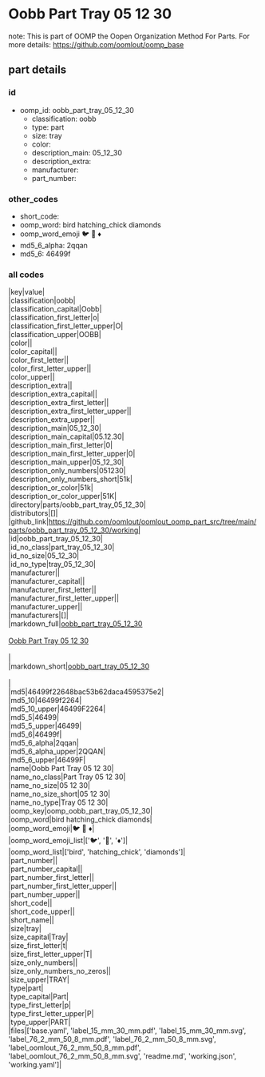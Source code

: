 # Oobb Part Tray 05 12 30  

note: This is part of OOMP the Oopen Organization Method For Parts. For more details: https://github.com/oomlout/oomp_base

##  part details





### id
* oomp_id: oobb_part_tray_05_12_30
  * classification: oobb
  * type: part
  * size: tray
  * color: 
  * description_main: 05_12_30
  * description_extra: 
  * manufacturer: 
  * part_number: 

### other_codes
* short_code: 
* oomp_word: bird hatching_chick diamonds
* oomp_word_emoji :bird: :hatching_chick: :diamonds:
* md5_6_alpha: 2qqan
* md5_6: 46499f

### all codes 
|key|value|  
|classification|oobb|  
|classification_capital|Oobb|  
|classification_first_letter|o|  
|classification_first_letter_upper|O|  
|classification_upper|OOBB|  
|color||  
|color_capital||  
|color_first_letter||  
|color_first_letter_upper||  
|color_upper||  
|description_extra||  
|description_extra_capital||  
|description_extra_first_letter||  
|description_extra_first_letter_upper||  
|description_extra_upper||  
|description_main|05_12_30|  
|description_main_capital|05.12.30|  
|description_main_first_letter|0|  
|description_main_first_letter_upper|0|  
|description_main_upper|05_12_30|  
|description_only_numbers|051230|  
|description_only_numbers_short|51k|  
|description_or_color|51k|  
|description_or_color_upper|51K|  
|directory|parts/oobb_part_tray_05_12_30|  
|distributors|[]|  
|github_link|https://github.com/oomlout/oomlout_oomp_part_src/tree/main/parts/oobb_part_tray_05_12_30/working|  
|id|oobb_part_tray_05_12_30|  
|id_no_class|part_tray_05_12_30|  
|id_no_size|05_12_30|  
|id_no_type|tray_05_12_30|  
|manufacturer||  
|manufacturer_capital||  
|manufacturer_first_letter||  
|manufacturer_first_letter_upper||  
|manufacturer_upper||  
|manufacturers|[]|  
|markdown_full|[oobb_part_tray_05_12_30](https://github.com/oomlout/oomlout_oomp_part_src/tree/main/parts/oobb_part_tray_05_12_30/working)<br>[](https://github.com/oomlout/oomlout_oomp_part_src/tree/main/parts/oobb_part_tray_05_12_30/working)<br>[Oobb Part Tray 05 12 30](https://github.com/oomlout/oomlout_oomp_part_src/tree/main/parts/oobb_part_tray_05_12_30/working)<br><br>|  
|markdown_short|[oobb_part_tray_05_12_30](https://github.com/oomlout/oomlout_oomp_part_src/tree/main/parts/oobb_part_tray_05_12_30/working)<br><br>|  
|md5|46499f22648bac53b62daca4595375e2|  
|md5_10|46499f2264|  
|md5_10_upper|46499F2264|  
|md5_5|46499|  
|md5_5_upper|46499|  
|md5_6|46499f|  
|md5_6_alpha|2qqan|  
|md5_6_alpha_upper|2QQAN|  
|md5_6_upper|46499F|  
|name|Oobb Part Tray 05 12 30|  
|name_no_class|Part Tray 05 12 30|  
|name_no_size|05 12 30|  
|name_no_size_short|05 12 30|  
|name_no_type|Tray 05 12 30|  
|oomp_key|oomp_oobb_part_tray_05_12_30|  
|oomp_word|bird hatching_chick diamonds|  
|oomp_word_emoji|:bird: :hatching_chick: :diamonds:|  
|oomp_word_emoji_list|[':bird:', ':hatching_chick:', ':diamonds:']|  
|oomp_word_list|['bird', 'hatching_chick', 'diamonds']|  
|part_number||  
|part_number_capital||  
|part_number_first_letter||  
|part_number_first_letter_upper||  
|part_number_upper||  
|short_code||  
|short_code_upper||  
|short_name||  
|size|tray|  
|size_capital|Tray|  
|size_first_letter|t|  
|size_first_letter_upper|T|  
|size_only_numbers||  
|size_only_numbers_no_zeros||  
|size_upper|TRAY|  
|type|part|  
|type_capital|Part|  
|type_first_letter|p|  
|type_first_letter_upper|P|  
|type_upper|PART|  
|files|['base.yaml', 'label_15_mm_30_mm.pdf', 'label_15_mm_30_mm.svg', 'label_76_2_mm_50_8_mm.pdf', 'label_76_2_mm_50_8_mm.svg', 'label_oomlout_76_2_mm_50_8_mm.pdf', 'label_oomlout_76_2_mm_50_8_mm.svg', 'readme.md', 'working.json', 'working.yaml']|  
